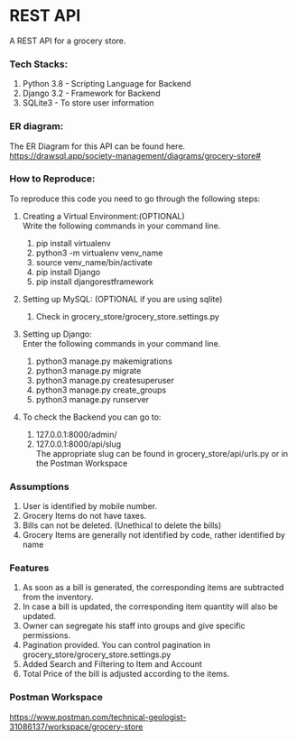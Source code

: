 # REST API

A REST API for a grocery store.

### Tech Stacks:


1. Python 3.8 - Scripting Language for Backend
2. Django 3.2 - Framework for Backend
3. SQLite3 - To store user information


### ER diagram:

The ER Diagram for this API can be found here.  
https://drawsql.app/society-management/diagrams/grocery-store#

### How to Reproduce:

To reproduce this code you need to go through the following steps:

1. Creating a Virtual Environment:(OPTIONAL)  
   Write the following commands in your command line. 
   1. pip install virtualenv 
   2. python3 -m virtualenv venv_name 
   3. source venv_name/bin/activate
   4. pip install Django
   5. pip install djangorestframework

2. Setting up MySQL: (OPTIONAL if you are using sqlite)
    1. Check in grocery_store/grocery_store.settings.py

3. Setting up Django:  
   Enter the following commands in your command line. 
   1. python3 manage.py makemigrations
   2. python3 manage.py migrate
   3. python3 manage.py createsuperuser
   4. python3 manage.py create_groups
   5. python3 manage.py runserver

4. To check the Backend you can go to:
    1. 127.0.0.1:8000/admin/
    2. 127.0.0.1:8000/api/slug  
    The appropriate slug can be found in grocery_store/api/urls.py or in the Postman Workspace

### Assumptions

1. User is identified by mobile number.
2. Grocery Items do not have taxes.
3. Bills can not be deleted. (Unethical to delete the bills)
4. Grocery Items are generally not identified by code, rather identified by name


### Features

1. As soon as a bill is generated, the corresponding items are subtracted from the inventory.
2. In case a bill is updated, the corresponding item quantity will also be updated.
3. Owner can segregate his staff into groups and give specific permissions.
4. Pagination provided. You can control pagination in grocery_store/grocery_store.settings.py
5. Added Search and Filtering to Item and Account
6. Total Price of the bill is adjusted according to the items.

### Postman Workspace
https://www.postman.com/technical-geologist-31086137/workspace/grocery-store

